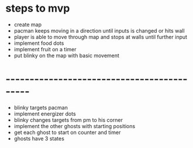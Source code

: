 # steps to mvp

- create map
- pacman keeps moving in a direction until inputs is changed or hits wall
- player is able to move through map and stops at walls until further input
- implement food dots
- implement fruit on a timer
- put blinky on the map with basic movement

# -------------------------------------------

- blinky targets pacman
- implement energizer dots
- blinky changes targets from pm to his corner
- implement the other ghosts with starting positions
- get each ghost to start on counter and timer
- ghosts have 3 states
